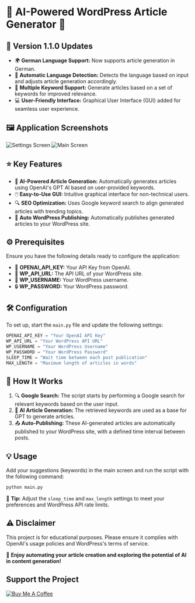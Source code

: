 
# 📝 AI-Powered WordPress Article Generator 🚀

## 🔄 Version 1.1.0 Updates
- 🌍 **German Language Support:** Now supports article generation in German.
- 🧠 **Automatic Language Detection:** Detects the language based on input and adjusts article generation accordingly.
- 🔑 **Multiple Keyword Support:** Generate articles based on a set of keywords for improved relevance.
- 💻 **User-Friendly Interface:** Graphical User Interface (GUI) added for seamless user experience.

## 🖼️ Application Screenshots
![Settings Screen](https://i.imghippo.com/files/fBq321725657886.png)
![Main Screen](https://i.imghippo.com/files/YlthJ1725658431.png)


## ⭐ Key Features
- 🤖 **AI-Powered Article Generation:** Automatically generates articles using OpenAI's GPT AI based on user-provided keywords.
- 🖱️ **Easy-to-Use GUI:** Intuitive graphical interface for non-technical users.
- 🔍 **SEO Optimization:** Uses Google keyword search to align generated articles with trending topics.
- 📰 **Auto WordPress Publishing:** Automatically publishes generated articles to your WordPress site.

## ⚙️ Prerequisites
Ensure you have the following details ready to configure the application:
- 🔑 **OPENAI_API_KEY:** Your API Key from OpenAI.
- 🔗 **WP_API_URL:** The API URL of your WordPress site.
- 👤 **WP_USERNAME:** Your WordPress username.
- 🔒 **WP_PASSWORD:** Your WordPress password.

## 🛠️ Configuration
To set up, start the `main.py` file and update the following settings:
```python
OPENAI_API_KEY = "Your OpenAI API Key"
WP_API_URL = "Your WordPress API URL"
WP_USERNAME = "Your WordPress Username"
WP_PASSWORD = "Your WordPress Password"
SLEEP_TIME = "Wait time between each post publication"
MAX_LENGTH = "Maximum length of articles in words"
```

## 🚀 How It Works
1. 🔍 **Google Search:** The script starts by performing a Google search for relevant keywords based on the user input.
2. 📝 **AI Article Generation:** The retrieved keywords are used as a base for GPT to generate articles.
3. 📤 **Auto-Publishing:** These AI-generated articles are automatically published to your WordPress site, with a defined time interval between posts.

## 💡 Usage
Add your suggestions (keywords) in the main screen and run the script with the following command:

```bash
python main.py
```

🔧 **Tip:** Adjust the `sleep_time` and `max_length` settings to meet your preferences and WordPress API rate limits.

## ⚠️ Disclaimer
This project is for educational purposes. Please ensure it complies with OpenAI's usage policies and WordPress's terms of service.

🌟 **Enjoy automating your article creation and exploring the potential of AI in content generation!**

## Support the Project

[![Buy Me A Coffee](https://cdn.buymeacoffee.com/buttons/v2/default-yellow.png)](https://www.buymeacoffee.com/glimor)
